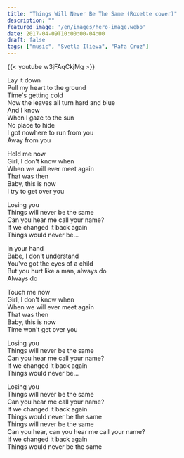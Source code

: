 ```yaml
---
title: "Things Will Never Be The Same (Roxette cover)"
description: ""
featured_image: '/en/images/hero-image.webp'
date: 2017-04-09T10:00:00-04:00
draft: false
tags: ["music", "Svetla Ilieva", "Rafa Cruz"]
---
```


{{< youtube w3jFAqCkjMg >}}

Lay it down  
Pull my heart to the ground  
Time's getting cold  
Now the leaves all turn hard and blue  
And I know  
When I gaze to the sun  
No place to hide  
I got nowhere to run from you  
Away from you

Hold me now  
Girl, I don't know when  
When we will ever meet again  
That was then  
Baby, this is now  
I try to get over you

Losing you  
Things will never be the same  
Can you hear me call your name?  
If we changed it back again  
Things would never be...

In your hand  
Babe, I don't understand  
You've got the eyes of a child  
But you hurt like a man, always do  
Always do

Touch me now  
Girl, I don't know when  
When we will ever meet again  
That was then  
Baby, this is now  
Time won't get over you

Losing you  
Things will never be the same  
Can you hear me call your name?  
If we changed it back again  
Things would never be...

Losing you  
Things will never be the same  
Can you hear me call your name?  
If we changed it back again  
Things would never be the same  
Things will never be the same  
Can you hear, can you hear me call your name?  
If we changed it back again  
Things would never be the same
